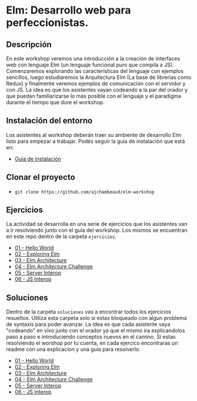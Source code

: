 # Elm: Desarrollo web para perfeccionistas.

## Descripción

En este workshop veremos una introducción a la creación de interfaces web con lenguaje Elm (un lenguaje funcional puro que compila a JS). Comenzaremos explorando las características del lenguaje con ejemplos sencillos, luego estudiaremos la Arquitectura Elm (La base de librerías como Redux) y finalmente veremos ejemplos de comunicación con el servidor y con JS. La idea es que los asistentes vayan codeando a la par del orador y que puedan familiarizarse lo más posible con el lenguaje y el paradigma durante el tiempo que dure el workshop.

## Instalación del entorno

Los asistentes al workshop deberán traer su ambiente de desarrollo Elm listo para empezar a trabajar. Podés seguir la guía de instalación que está en:

- [Guia de instalación](https://github.com/ajchambeaud/elm-workshop/tree/master/ejercicios/00-environment)

## Clonar el proyecto

- `git clone https://github.com/ajchambeaud/elm-workshop`

## Ejercicios

La actividad se desarrolla en una serie de ejercicios que los asistentes van a ir resolviendo junto con el guía del workshop. Los mismos se encuentran en este repo dentro de la carpeta `ejercicios`.

- [01 - Hello World](https://github.com/ajchambeaud/elm-workshop/tree/master/ejercicios/01-hello-world)
- [02 - Exploring Elm](https://github.com/ajchambeaud/elm-workshop/tree/master/ejercicios/02-exploring-elm)
- [03 - Elm Architecture](https://github.com/ajchambeaud/elm-workshop/tree/master/ejercicios/03-elm-architecture)
- [04 - Elm Architecture Challenge](https://github.com/ajchambeaud/elm-workshop/tree/master/ejercicios/04-elm-architecture-challenge)
- [05 - Server Interop](https://github.com/ajchambeaud/elm-workshop/tree/master/ejercicios/05-server-interop)
- [06 - JS Interop](https://github.com/ajchambeaud/elm-workshop/tree/master/ejercicios/06-js-interop)

## Soluciones

Dentro de la carpeta `soluciones` vas a encontrar todos los ejercicios resueltos. Utiliza esta carpeta solo si estas bloqueado con algun problema de syntaxis para poder avanzar. La idea es que cada asistente vaya "codeando" en vivo junto con el orador ya que el mismo ira explicandolos paso a paso e introduciendo conceptos nuevos en el camino. Si estas resolviendo el worshop por tu cuenta, en cada ejercico encontraras un readme con una explicacion y una guia para resolverlo. 

- [01 - Hello World](https://github.com/ajchambeaud/elm-workshop/tree/master/soluciones/01-hello-world)
- [02 - Exploring Elm](https://github.com/ajchambeaud/elm-workshop/tree/master/soluciones/02-exploring-elm)
- [03 - Elm Architecture](https://github.com/ajchambeaud/elm-workshop/tree/master/soluciones/03-elm-architecture)
- [04 - Elm Architecture Challenge](https://github.com/ajchambeaud/elm-workshop/tree/master/soluciones/04-elm-architecture-challenge)
- [05 - Server Interop](https://github.com/ajchambeaud/elm-workshop/tree/master/soluciones/05-server-interop)
- [06 - JS Interop](https://github.com/ajchambeaud/elm-workshop/tree/master/soluciones/06-js-interop)
